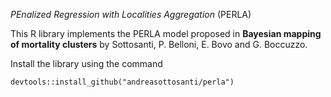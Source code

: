 *PEnalized Regression with Localities Aggregation* (PERLA)

This R library implements the PERLA model proposed in **Bayesian mapping of mortality clusters** by Sottosanti, P. Belloni, E. Bovo and G. Boccuzzo.

Install the library using the command

```{r}
devtools::install_github("andreasottosanti/perla")
```
